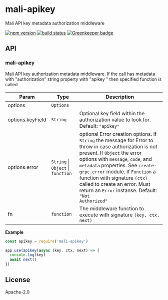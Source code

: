 # mali-apikey

Mali API key metadata authorization middleware

[![npm version](https://img.shields.io/npm/v/mali-apikey.svg?style=flat-square)](https://www.npmjs.com/package/mali-apikey)
[![build status](https://img.shields.io/travis/malijs/apikey/master.svg?style=flat-square)](https://travis-ci.org/malijs/apikey)
[![Greenkeeper badge](https://badges.greenkeeper.io/malijs/apikey.svg)](https://greenkeeper.io/)

## API

<a name="module_mali-apikey"></a>

### mali-apikey
Mali API key authorization metadata middleware.
If the call has metadata with "authorization" string property with "apikey <key>" then specified function is called


| Param | Type | Description |
| --- | --- | --- |
| options | <code>Options</code> |  |
| options.keyField | <code>String</code> | Optional key field within the authorization value to look for. Default: <code>"apikey"</code> |
| options.error | <code>String</code> \| <code>Object</code> \| <code>function</code> | optional Error creation options.                                                If <code>String</code> the message for Error to throw in case                                                authorization is not present.                                                If <code>Object</code> the error options with <code>message</code>,                                                <code>code</code>, and <code>metadata</code> properties. See <code>create-grpc-error</code>                                                module.                                                If <code>Function</code> a function with signature <code>(ctx)</code>                                                called to create an error. Must return an <code>Error</code> instanse.                                                Default: <code>"Not Authorized"</code> |
| fn | <code>function</code> | The middleware function to execute with signature <code>(key, ctx, next)</code> |

**Example**  

```js
const apikey = require('mali-apikey')

app.use(apikey(async (key, ctx, next) => {
  console.log(key)
  await next()
})
```

## License

  Apache-2.0
